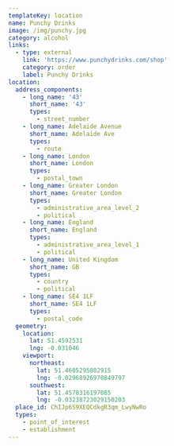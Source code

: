 ```yaml
---
templateKey: location
name: Punchy Drinks
image: /img/punchy.jpg
category: alcohol
links:
  - type: external
    link: 'https://www.punchydrinks.com/shop'
    category: order
    label: Punchy Drinks
location:
  address_components:
    - long_name: '43'
      short_name: '43'
      types:
        - street_number
    - long_name: Adelaide Avenue
      short_name: Adelaide Ave
      types:
        - route
    - long_name: London
      short_name: London
      types:
        - postal_town
    - long_name: Greater London
      short_name: Greater London
      types:
        - administrative_area_level_2
        - political
    - long_name: England
      short_name: England
      types:
        - administrative_area_level_1
        - political
    - long_name: United Kingdom
      short_name: GB
      types:
        - country
        - political
    - long_name: SE4 1LF
      short_name: SE4 1LF
      types:
        - postal_code
  geometry:
    location:
      lat: 51.4592531
      lng: -0.031046
    viewport:
      northeast:
        lat: 51.4605295802915
        lng: -0.02968926970849797
      southwest:
        lat: 51.4578316197085
        lng: -0.03238723029150203
  place_id: ChIJp6S9XEQCdkgR3qm_LwyNwRo
  types:
    - point_of_interest
    - establishment
---
```

